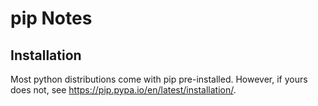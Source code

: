 # pip Notes


## Installation

Most python distributions come with pip pre-installed. However, if yours does not, see https://pip.pypa.io/en/latest/installation/.
